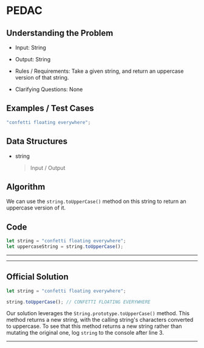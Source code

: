 # PEDAC

## Understanding the Problem

- Input:
  String

- Output:
  String

- Rules / Requirements:
  Take a given string, and return an uppercase version of that string.

- Clarifying Questions:
  None

## Examples / Test Cases

```js
"confetti floating everywhere";

```

## Data Structures

- string
  > Input / Output

## Algorithm

We can use the `string.toUpperCase()` method on this string to return an uppercase version of it.

## Code

```js
let string = "confetti floating everywhere";
let uppercaseString = string.toUpperCase();
```

---

---

## Official Solution

```js
let string = "confetti floating everywhere";

string.toUpperCase(); // CONFETTI FLOATING EVERYWHERE
```

Our solution leverages the `String.prototype.toUpperCase()` method. This method returns a new string, with the calling string's characters converted to uppercase. To see that this method returns a new string rather than mutating the original one, log `string` to the console after line 3.

---
